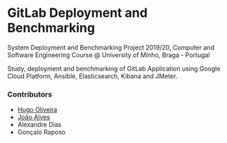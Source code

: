 # GitLab Deployment and Benchmarking

System Deployment and Benchmarking Project 2019/20, Computer and Software Engineering Course @ University of Minho, Braga - Portugal

Study, deployment and benchmarking of GitLab Application using Google Cloud Platform, Ansible, Elasticsearch, Kibana and JMeter.

### Contributors

* [Hugo Oliveira](https://github.com/oliveirahugo68)
* [João Alves](https://github.com/joaoalves61)
* Alexandre Dias
* Gonçalo Raposo
